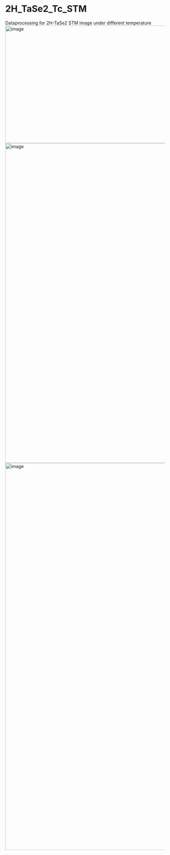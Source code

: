 # 2H_TaSe2_Tc_STM
Dataprocessing for 2H-TaSe2 STM image under different temperature
<img width="1089" height="371" alt="image" src="https://github.com/user-attachments/assets/985c3755-3454-48c9-b4e7-82c6a44a3379" />
<img width="1708" height="1009" alt="image" src="https://github.com/user-attachments/assets/7f4a61c5-0aee-47f6-a778-7d83eff9ff20" />
<img width="1234" height="1221" alt="image" src="https://github.com/user-attachments/assets/52f5629f-e3c0-49ad-bb46-b1e28a58dbe6" />




